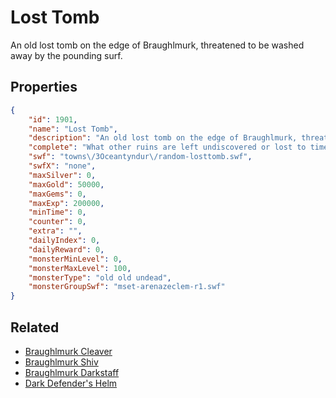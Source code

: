 # Lost Tomb

An old lost tomb on the edge of Braughlmurk, threatened to be washed away by the pounding surf.

## Properties

```json
{
    "id": 1901,
    "name": "Lost Tomb",
    "description": "An old lost tomb on the edge of Braughlmurk, threatened to be washed away by the pounding surf.",
    "complete": "What other ruins are left undiscovered or lost to time?",
    "swf": "towns\/3Oceantyndur\/random-losttomb.swf",
    "swfX": "none",
    "maxSilver": 0,
    "maxGold": 50000,
    "maxGems": 0,
    "maxExp": 200000,
    "minTime": 0,
    "counter": 0,
    "extra": "",
    "dailyIndex": 0,
    "dailyReward": 0,
    "monsterMinLevel": 0,
    "monsterMaxLevel": 100,
    "monsterType": "old old undead",
    "monsterGroupSwf": "mset-arenazeclem-r1.swf"
}
```

## Related

- [Braughlmurk Cleaver](../items/20690-braughlmurk-cleaver.md)
- [Braughlmurk Shiv](../items/20691-braughlmurk-shiv.md)
- [Braughlmurk Darkstaff](../items/20692-braughlmurk-darkstaff.md)
- [Dark Defender's Helm](../items/20693-dark-defender-s-helm.md)

